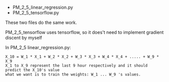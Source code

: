 
* PM_2_5_linear_regression.py
* PM_2_5_tensorflow.py

These two files do the same work.

PM_2_5_tensorflow uses tensorflow, so it does't need to implement gradient discent by myself

In PM_2_5 linear_regression.py:
	
	X_10 = W_1 * X_1 + W_2 * X_2 + W_3 * X_3 + W_4 * X_4 + ..... + W_9 * X_9
    X_1 to X_9 represent the last 9 hour respectively and it should predict the X_10's value
	what we want is to train the weights: W_1 ... W_9 's values.